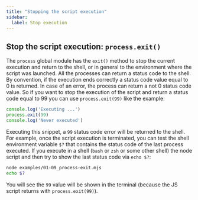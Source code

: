 ```yaml
---
title: "Stopping the script execution"
sidebar:
  label: Stop execution
---
```


## Stop the script execution: `process.exit()`

The `process` global module has the `exit()` method to stop the current execution and return to the shell, or in general to the environment where the script was launched.
All the processes can return a status code to the shell. By convention, if the execution ends correctly a status code value equal to 0 is returned. In case of an error, the process can return a not 0 status code value.
So if you want to stop the execution of the script and return a status code equal to 99 you can use `process.exit(99)` like the example:

```javascript
console.log('Executing ...')
process.exit(99)
console.log('Never executed')
```

Executing this snippet, a `99` status code error will be returned to the shell.
For example, once the script execution is terminated, you can test the shell environment variable `$?` that contains the status code of the last process executed. If you execute in a shell (`bash` or `zsh` or some other shell) the node script and then try to show the last status code via `echo $?`:

```bash
node examples/01-09_process-exit.mjs
echo $?
```

You will see the `99` value will be shown in the terminal (because the JS script returns with `process.exit(99)`).